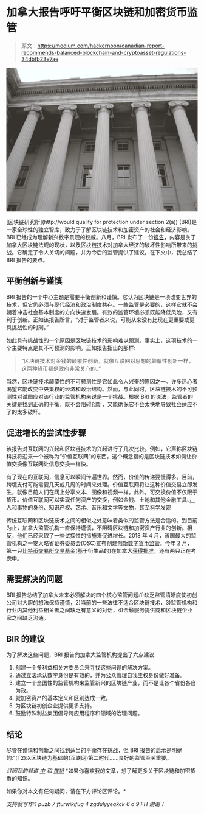 # 加拿大报告呼吁平衡区块链和加密货币监管

> 原文：<https://medium.com/hackernoon/canadian-report-recommends-balanced-blockchain-and-cryptoasset-regulations-34dbfb23e7ae>

![](img/e956104b47dfe0def822aeef653dbdeb.png)

[区块链研究所](http://would qualify for protection under section 2(a)) (BRI)是一家全球性的独立智库，致力于了解区块链技术和加密资产的社会和经济影响。BRI 已经成为理解新兴数字景观的权威。八月，BRI 发布了一份[报告](https://s3.us-east-2.amazonaws.com/briwebinars/2018+Blockchain+Regulation+Roundtable_Blockchain+Research+Institute.pdf)，内容是关于加拿大区块链法规的现状，以及区块链技术对加拿大经济的破坏性影响所带来的挑战。它确定了令人关切的问题，并为今后的监管提供了建议。在下文中，我总结了 BRI 报告的要点。

## **平衡创新与谨慎**

BRI 报告的一个中心主题是需要平衡创新和谨慎。它认为区块链是一项改变世界的技术，但它仍必须与现代经济和政治制度共存。一些监管是必要的，这样它就不会朝着冲击社会基本制度的方向快速发展。有效的监管环境必须既能降低风险，又有利于创新。正如该报告所言，“对于监管者来说，可能从来没有比现在更重要或更具挑战性的时刻。”

如此具有挑战性的一个原因是区块链技术的影响难以预测。事实上，这项技术的一个主要特点是其不可预测的影响。正如报告指出的那样:

> “区块链技术对金钱的颠覆性创新，就像互联网对思想的颠覆性创新一样，这两种货币都是政府非常关心的。”

当然，区块链技术颠覆性的不可预测性是它如此令人兴奋的原因之一。许多热心者渴望它能改变中央集权的经济和政治结构。然而，与此同时，区块链技术的不可预测性对试图应对该行业的监管机构来说是一个挑战。根据 BRI 的说法，监管者的关键是找到正确的平衡，既不会阻碍创新，又能确保它不会太快地导致社会适应不了的太多破坏。

## **促进增长的尝试性步骤**

该报告对互联网的兴起和区块链技术的兴起进行了几次比较。例如，它声称区块链科技将迎来一个被称为“价值互联网”的东西。这个概念指的是区块链技术如何让价值交换像互联网让信息交换一样快。

有了现在的互联网，信息可以瞬间传遍世界。然而，价值的传递要慢得多。目前，跨境支付可能需要几天或几周的时间来处理。价值互联网将让这种价值交易立即发生，就像目前人们在网上分享文本、图像和视频一样。此外，可交换价值不仅限于货币。价值互联网可以实现任何资产的交换，例如金钱、土地和其他金融工具、[、人和事物的身份、知识产权、艺术、音乐和文学等文物，甚至科学发现](https://s3.us-east-2.amazonaws.com/briwebinars/2018+Blockchain+Regulation+Roundtable_Blockchain+Research+Institute.pdf)

传统互联网和区块链技术之间的相似之处意味着类似的监管方法是合适的。到目前为止，加拿大监管机构一直保持谨慎，不阻碍区块链和加密资产行业的创新。相反，他们已经采取了一些试探性的措施来促进增长。2018 年 4 月，该国最大的监管机构之一安大略省证券委员会(OSC)宣布创建[创新数字货币监管](https://news.coinsquare.com/investing/osc-digital-currency-regulation-key-focus/)。今年 2 月，第一只[比特币交易所交易基金](https://hackernoon.com/what-are-bitcoin-etfs-and-why-are-they-controversial-c9509a925594)(基于衍生品的)在加拿大[获得批准](https://www.theglobeandmail.com/globe-investor/funds-and-etfs/etfs/osc-approves-canadas-first-blockchain-etf/article37828183/)，还有两只正在考虑中。

## 需要解决的问题

BRI 报告总结了加拿大未来必须解决的四个核心监管问题:1)缺乏监管清晰度使初创公司对大胆的想法保持谨慎，2)当前的一些法律不适合区块链技术，3)监管机构和行业内其他利益相关者之间缺乏有意义的对话，4)金融服务提供商和区块链企业家之间缺乏沟通。

## **BIR 的建议**

为了解决这些问题，BRI 报告向加拿大监管机构提出了六点建议:

1.  创建一个多利益相关方委员会来寻找这些问题的解决方案。
2.  通过立法承认数字身份是有效的，并为公众管理自我主权身份做好准备。
3.  建立一个全国性的监管机构来监管新兴的区块链产业，而不是让各个省份各自为政。
4.  就加密资产的基本定义和区别达成一致。
5.  为区块链初创企业提供更多支持。
6.  鼓励特殊利益集团倡导跨应用程序和领域的治理问题。

## **结论**

尽管在谨慎和创新之间找到适当的平衡存在挑战，但 BRI 报告的启示是明确的:“(T2)以区块链为基础的(互联网)第二时代……良好的监管至关重要。

*订阅我的频道* [*中*](/@minadown) *和* [*推特*](https://twitter.com/minad21) *如果你喜欢我的文章，想了解更多关于区块链和加密货币的知识。

如果你对本文有任何疑问，请在下方评论区评论。*

*支持我写作:1 puzb 7 fturwikifug 4 zgdulyyeqkck 6 o 9 FH
谢谢！*